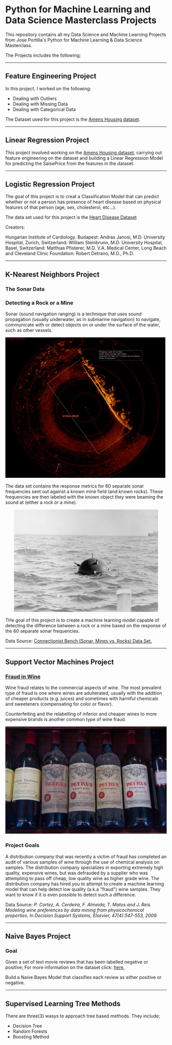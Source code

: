 # Python for Machine Learning and Data Science Masterclass Projects
This repository contains all my Data Science and Machine Learning Projects from Jose Portilla's Python  for Machine Learning &amp; Data Science Masterclass.

The Projects includes the following;

---
## Feature Engineering Project
In this project, I worked on the following:
- Dealing with Outliers
- Dealing with Missing Data
- Dealing with Categorical Data

The Dataset used for this project is the <a href='http://jse.amstat.org/v19n3/decock.pdf'>Amens Housing dataset</a>.

---
## Linear Regression Project
This project involved working on the <a href='http://jse.amstat.org/v19n3/decock.pdf'>Amens Housing dataset</a>, carrying out feature engineering on the dataset and building a Linear Regression Model for predicting the SalsePrice from the features in the dataset.

---
## Logistic Regression Project
The goal of this project is to creat a Classification Model that can predict whether or not a person has presence of heart disease based on physical features of that person (age, sex, cholesterol, etc...).

The data set used for this project is the <a href='https://archive.ics.uci.edu/ml/datasets/Heart+Disease'>Heart Disease Dataset</a>

Creators:

Hungarian Institute of Cardiology. Budapest: Andras Janosi, M.D.
University Hospital, Zurich, Switzerland: William Steinbrunn, M.D.
University Hospital, Basel, Switzerland: Matthias Pfisterer, M.D.
V.A. Medical Center, Long Beach and Cleveland Clinic Foundation: Robert Detrano, M.D., Ph.D.

---
## K-Nearest Neighbors Project 


### The Sonar Data 

### Detecting a Rock or a Mine

Sonar (sound navigation ranging) is a technique that uses sound propagation (usually underwater, as in submarine navigation) to navigate, communicate with or detect objects on or under the surface of the water, such as other vessels.

<img src="/03_K_Nearest_Neighbors/img/sonar.jpg"  style="max-height: 500px; max-width: 500px;">

The data set contains the response metrics for 60 separate sonar frequencies sent out against a known mine field (and known rocks). These frequencies are then labeled with the known object they were beaming the sound at (either a rock or a mine). 
<div align="center">
  <img src="/03_K_Nearest_Neighbors/img/mine.jpg" style="max-height: 500px; max-width: 500px;">
</div>

THe goal of this project is to create a machine learning model capable of detecting the difference between a rock or a mine based on the response of the 60 separate sonar frequencies.


Data Source: <a href='https://archive.ics.uci.edu/ml/datasets/Connectionist+Bench+(Sonar,+Mines+vs.+Rocks)'>Connectionist Bench (Sonar, Mines vs. Rocks) Data Set.</a>

---
## Support Vector Machines Project 

### [Fraud in Wine](https://en.wikipedia.org/wiki/Wine_fraud)

Wine fraud relates to the commercial aspects of wine. The most prevalent type of fraud is one where wines are adulterated, usually with the addition of cheaper products (e.g. juices) and sometimes with harmful chemicals and sweeteners (compensating for color or flavor).

Counterfeiting and the relabelling of inferior and cheaper wines to more expensive brands is another common type of wine fraud.

<img src="/04_Support_Vector_Machines_Project/img/wine.jpg">

### Project Goals

A distribution company that was recently a victim of fraud has completed an audit of various samples of wine through the use of chemical analysis on samples. The distribution company specializes in exporting extremely high quality, expensive wines, but was defrauded by a supplier who was attempting to pass off cheap, low quality wine as higher grade wine. The distribution company has hired you to attempt to create a machine learning model that can help detect low quality (a.k.a "fraud") wine samples. They want to know if it is even possible to detect such a difference.


Data Source: *P. Cortez, A. Cerdeira, F. Almeida, T. Matos and J. Reis. Modeling wine preferences by data mining from physicochemical properties.
In Decision Support Systems, Elsevier, 47(4):547-553, 2009.*

---
## Naive Bayes Project

### Goal

Given a set of text movie reviews that has been labelled negative or positive;
For more information on the dataset click: <a href='http://ai.stanford.edu/~amaas/data/sentiment/'>here.</a>

Build a Naive Bayes Model that classifies each review as either positive or negative.

---
## Supervised Learning Tree Methods

There are three(3) wasys to approach tree based methods. They include;

- Decision Tree
- Random Forests
- Boosting Method
